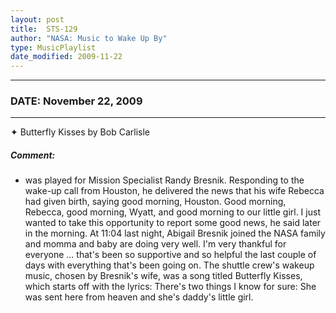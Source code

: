 ```yaml
---
layout: post
title:  STS-129
author: "NASA: Music to Wake Up By"
type: MusicPlaylist
date_modified: 2009-11-22
---
```


----
### DATE: November 22, 2009
----
✦ Butterfly Kisses by Bob Carlisle

##### Comment:
* was played for Mission Specialist Randy Bresnik. Responding to the wake-up call from Houston, he delivered the news that his wife Rebecca had given birth, saying good morning, Houston. Good morning, Rebecca, good morning, Wyatt, and good morning to our little girl. I just wanted to take this opportunity to report some good news, he said later in the morning. At 11:04 last night, Abigail Bresnik joined the NASA family and momma and baby are doing very well. I'm very thankful for everyone ... that's been so supportive and so helpful the last couple of days with everything that's been going on. The shuttle crew's wakeup music, chosen by Bresnik's wife, was a song titled Butterfly Kisses, which starts off with the lyrics: There's two things I know for sure: She was sent here from heaven and she's daddy's little girl.
